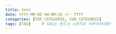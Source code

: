 ```yaml
---
title: test
date: YYYY-MM-DD HH:MM:SS +/- TTTT
categories: [TOP_CATEGORIE, SUB_CATEGORIE]
tags: [TAG]		# TAG는 반드시 소문자로 이루어져야함!
---
```

